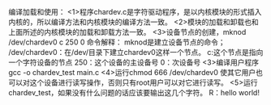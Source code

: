 编译加载和使用：
<1>程序chardev.c是字符驱动程序，是以内核模块的形式插入内核的，所以编译方法和内核模块的编译方法一致。
<2>模块的加载和卸载也和上面所述的内核模块的加载和卸载方法一致。
<3>设备节点的创建，mknod /dev/chardev0 c 250 0
命令解释：
mknod是建立设备节点的命令；
/dev/chardev0：在/dev/目录下建立chardev0这样一个节点。
c:这个节点是指向一个字符设备的节点
250：这个设备的主设备号
0：次设备号
<3>编译用户程序gcc -o chardev_test main.c
<4>运行chmod 666 /dev/chardev0 使其它用户也可以对这个设备进行读写操作，否则只有root用户可以对它进行读写。
<5>运行chardev_test，如果没有什么问题的话应该要输出这几个字符。
R：hello world!